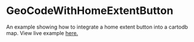 # GeoCodeWithHomeExtentButton
An example showing how to integrate a home extent button into a cartodb map. 
View live example [here.](http://massgis.github.io/GeoCodeWithHomeExtentButton/)
